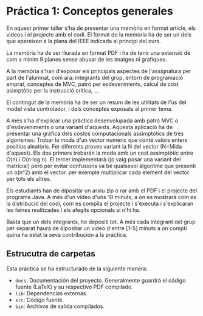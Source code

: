 # Práctica 1: Conceptos generales

En aquest primer taller s'ha de presentar una memòria en format article, els videos i el projecte amb el codi. El format de la memoria ha de ser un dels que apareixen a la plana del IEEE indicada al principi del curs.

La memòria ha de ser lliurada en format PDF i ha de tenir una extensió de com a mínim 9 planes sense abusar de les imatges ni gràfiques.

A la memòria s'han d'exposar els principals aspectes de l'assignatura per part de l'alumnat, com ara: integrants del grup, entorn de programació emprat, conceptes de MVC, patró per esdeveniments, càlcul de cost asimptòtic per la instrucció crítica, ...

El contingut de la memòria ha de ser un resum de les utilitats de l'ús del model vista controlador, i dels conceptes exposats al primer tema.

A més s'ha d'explicar una pràctica desenvolupada amb patró MVC o d'esdeveniments o una variant d'aquests. Aquesta aplicació ha de presentar una gràfica dels costos computacionals assimptòtics de tres algorismes: Trobar la moda d'un vector numèric que conté valors enters positius aleatòris.  Fer diferents proves variant la N del vector (N=Mida d'aquest). Els dos primers trobarán la moda  amb un cost assimptòtic entre O(n) i O(n·log n). El tercer implementarà (jo vaig posar una variant del matricial) però per evitar confusions va bé qualsevol algoritme que presenti un o(n^2) amb el vector. per exemple multiplicar cada element del vector per tots els altres.

Els estudiants han de dipositar un arxiu zip o rar amb el PDF i el projecte del programa Java. A més d'un vídeo d'uns 10 minuts, a on es mostrarà com es la distribució del codi, com es compila el projecte i s'executa i s'explicaran les feines realitzades i els afegits opcionals si n'hi ha.

Basta que un dels integrants, ho depositi tot. A més cada integrant del grup per separat haurà de dipositar un video d'entre [1-5] minuts a on compti quina ha estat la seva contribución a la pràctica.

## Estrucutra de carpetas

Esta práctica se ha estructurado de la siguiente manera:

- `docs`: Documentación del proyecto. Generalmente guardrá el código fuente (LaTeX) y su respectivo PDF compilado.
- `lib`: Dependencias externas.
- `src`: Código fuente.
- `bin`: Archivos de salida compilados.
